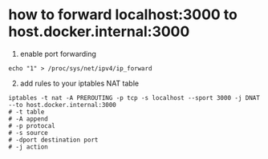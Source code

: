 # how to forward localhost:3000 to host.docker.internal:3000
1. enable port forwarding
```
echo "1" > /proc/sys/net/ipv4/ip_forward
```

2. add rules to your iptables NAT table
```
iptables -t nat -A PREROUTING -p tcp -s localhost --sport 3000 -j DNAT --to host.docker.internal:3000
# -t table
# -A append
# -p protocal
# -s source
# -dport destination port
# -j action
```
